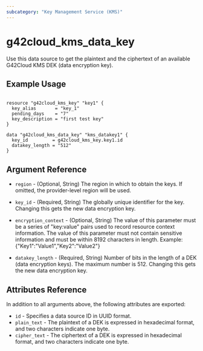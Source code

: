 ```yaml
---
subcategory: "Key Management Service (KMS)"
---
```


# g42cloud_kms_data_key

Use this data source to get the plaintext and the ciphertext of an available
G42Cloud KMS DEK (data encryption key).

## Example Usage

```hcl

resource "g42cloud_kms_key" "key1" {
  key_alias       = "key_1"
  pending_days    = "7"
  key_description = "first test key"
}

data "g42cloud_kms_data_key" "kms_datakey1" {
  key_id         = g42cloud_kms_key.key1.id
  datakey_length = "512"
}

```

## Argument Reference

* `region` - (Optional, String) The region in which to obtain the keys. If omitted, the provider-level region will be
  used.

* `key_id` - (Required, String) The globally unique identifier for the key. Changing this gets the new data encryption
  key.

* `encryption_context` - (Optional, String) The value of this parameter must be a series of
  "key:value" pairs used to record resource context information. The value of this parameter must not contain sensitive
  information and must be within 8192 characters in length. Example: {"Key1":"Value1","Key2":"Value2"}

* `datakey_length` - (Required, String) Number of bits in the length of a DEK (data encryption keys). The maximum number
  is 512. Changing this gets the new data encryption key.

## Attributes Reference

In addition to all arguments above, the following attributes are exported:

* `id` - Specifies a data source ID in UUID format.
* `plain_text` - The plaintext of a DEK is expressed in hexadecimal format, and two characters indicate one byte.
* `cipher_text` - The ciphertext of a DEK is expressed in hexadecimal format, and two characters indicate one byte.
